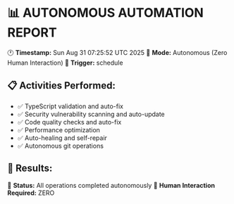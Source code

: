 📊 AUTONOMOUS AUTOMATION REPORT
=================================

🕐 **Timestamp:** Sun Aug 31 07:25:52 UTC 2025
🤖 **Mode:** Autonomous (Zero Human Interaction)
🔄 **Trigger:** schedule

## 📋 Activities Performed:
- ✅ TypeScript validation and auto-fix
- ✅ Security vulnerability scanning and auto-update
- ✅ Code quality checks and auto-fix
- ✅ Performance optimization
- ✅ Auto-healing and self-repair
- ✅ Autonomous git operations

## 🎯 Results:

🤖 **Status:** All operations completed autonomously
🎉 **Human Interaction Required:** ZERO
